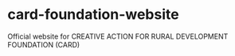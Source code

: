 # card-foundation-website
Official website for CREATIVE ACTION FOR RURAL DEVELOPMENT FOUNDATION (CARD)
